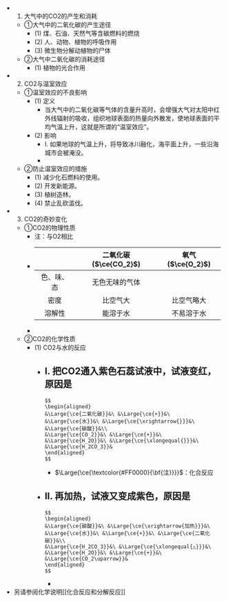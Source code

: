 -
  1. 大气中的CO2的产生和消耗
	- ①大气中的二氧化碳的产生途径
		- (1) 煤、石油、天然气等含碳燃料的燃烧
		- (2) 人、动物、植物的呼吸作用
		- (3) 微生物分解动植物的尸体
	- ②大气中二氧化碳的消耗途径
		- (1) 植物的光合作用
-
  2. CO2与温室效应
	- ①温室效应的不良影响
		- (1) 定义
			- 当大气中的二氧化碳等气体的含量升高时，会增强大气对太阳中红外线辐射的吸收，组织地球表面的热量向外散发，使地球表面的平均气温上升，这就是所谓的“温室效应”。
		- (2) 影响
			- I. 如果地球的气温上升，将导致冰川融化，海平面上升，一些沿海城市会被淹没。
			-
	- ②防止温室效应的措施
		- (1) 减少化石燃料的使用。
		- (2) 开发新能源。
		- (3) 植树造林。
		- (4) 禁止乱砍滥伐。
-
  3. CO2的奇妙变化
	- ①CO2的物理性质
		- 注：与O2相比
		-
		  |  | 二氧化碳($\ce{CO_2}$) | 氧气($\ce{O_2}$) |
		  | :----: | :----: | :----: |
		  | 色、味、态 | 无色无味的气体 |
		  | 密度 | 比空气大 | 比空气略大 |
		  | 溶解性 | 能溶于水 | 不易溶于水 |
		-
	- ②CO2的化学性质
		- (1) CO2与水的反应
			- I. 把CO2通入紫色石蕊试液中，试液变红，原因是
				-
				  $$
				  \begin{aligned}
				  &\Large{\ce{二氧化碳}}&\ &\Large{\ce{+}}&\ &\Large{\ce{水}}&\ &\Large{\ce{\xrightarrow{}}}&\ &\Large{\ce{碳酸}}&\\
				  &\Large{\ce{CO_2}}&\ &\Large{\ce{+}}&\ &\Large{\ce{H_2O}}&\ &\Large{\ce{\xlongequal{}}}&\ &\Large{\ce{H_2CO_3}}&
				  \end{aligned}
				  $$
				- $\Large{\ce{\textcolor{#FF0000}{\bf{注}}}}$：化合反应
			- II. 再加热，试液又变成紫色，原因是
				-
				  $$
				  \begin{aligned}
				  &\Large{\ce{碳酸}}&\ &\Large{\ce{\xrightarrow{加热}}}&\ &\Large{\ce{水}}&\ &\Large{\ce{+}}&\ &\Large{\ce{二氧化碳}}&\\
				  &\Large{\ce{H_2CO_3}}&\ &\Large{\ce{\xlongequal{△}}}&\ &\Large{\ce{H_2O}}&\ &\Large{\ce{+}}&\ &\Large{\ce{CO_2\uparrow}}&
				  \end{aligned}
				  $$
				-
- 另请参阅化学说明[[化合反应和分解反应]]
